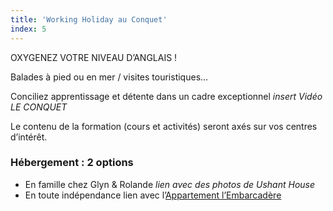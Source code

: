 ```yaml
---
title: 'Working Holiday au Conquet'
index: 5
---
```


OXYGENEZ VOTRE NIVEAU D’ANGLAIS ! 

Balades à pied ou en mer / visites touristiques...

Conciliez apprentissage et détente dans un cadre exceptionnel *insert Vidéo LE CONQUET*

Le contenu de la formation (cours et activités) seront axés sur vos centres d’intérêt.

### Hébergement : 2 options

- En famille chez Glyn & Rolande *lien avec des photos de Ushant House*
- En toute indépendance lien avec l’[Appartement l’Embarcadère](https://www.airbnb.co.uk/rooms/48129938?check_in=2021-12-17&check_out=2021-12-19&guests=1&adults=1&s=67&unique_share_id=0027de02-99c3-497f-b396-21c89af39757)

